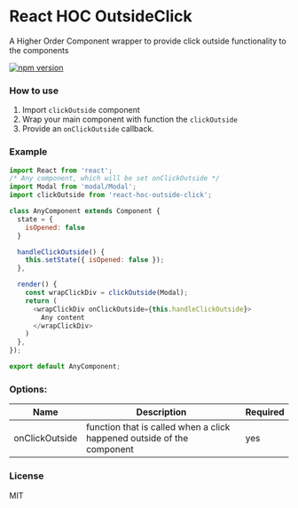 # React HOC OutsideClick
A Higher Order Component wrapper to provide click outside functionality to the components

[![npm version](https://badge.fury.io/js/react-hoc-outside-click.svg)](https://badge.fury.io/js/react-hoc-outside-click)

### How to use

1. Import `clickOutside` component
2. Wrap your main component with function the `clickOutside`
3. Provide an `onClickOutside` callback.

### Example


```js
import React from 'react';
/* Any component, which will be set onClickOutside */
import Modal from 'modal/Modal';
import clickOutside from 'react-hoc-outside-click';

class AnyComponent extends Component {
  state = {
    isOpened: false
  }

  handleClickOutside() {
    this.setState({ isOpened: false });
  },

  render() {
    const wrapClickDiv = clickOutside(Modal);
    return (
      <wrapClickDiv onClickOutside={this.handleClickOutside}>
        Any content
      </wrapClickDiv>
    )
  },
});

export default AnyComponent;

  ```

### Options:

| Name        | Description | Required |        
| ------------- |-------------| --- |
| onClickOutside    | function that is called when a click happened outside of the component  |  yes |


### License

MIT
